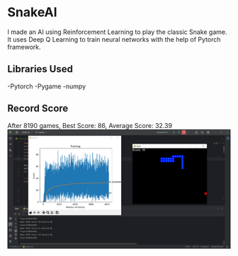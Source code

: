 # SnakeAI
I made an AI using Reinforcement Learning to play the classic Snake game.
It uses Deep Q Learning to train neural networks with the help of Pytorch framework.

## Libraries Used
-Pytorch
-Pygame
-numpy

## Record Score
After 8190 games,
Best Score: 86, Average Score: 32.39
![alt text](https://github.com/QKaze/SnakeAI/blob/main/Record.png?raw=true)
